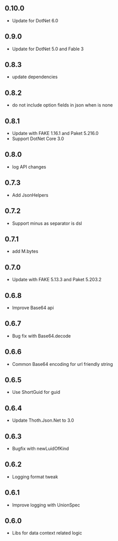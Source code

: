 ## 0.10.0
* Update for DotNet 6.0

## 0.9.0
* Update for DotNet 5.0 and Fable 3

## 0.8.3
* update dependencies

## 0.8.2
* do not include option fields in json when is none

## 0.8.1
* Update with FAKE 1.16.1 and Paket 5.216.0
* Support DotNet Core 3.0

## 0.8.0
* log API changes

## 0.7.3
* Add JsonHelpers

## 0.7.2
* Support minus as separator is dsl

## 0.7.1
* add M.bytes

## 0.7.0
* Update with FAKE 5.13.3 and Paket 5.203.2

## 0.6.8
* Improve Base64 api

## 0.6.7
* Bug fix with Base64.decode

## 0.6.6
* Common Base64 encoding for url friendly string

## 0.6.5
* Use ShortGuid for guid

## 0.6.4
* Update Thoth.Json.Net to 3.0

## 0.6.3
* Bugfix with newLuidOfKind

## 0.6.2
* Logging format tweak

## 0.6.1
* Improve logging with UnionSpec

## 0.6.0
* Libs for data context related logic
